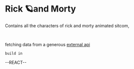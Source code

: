 <h1>Rick 🪐and Morty</h1>

<p>Contains all the characters of rick and morty animated sitcom,</p><br/>
<p>fetching data from a generous <a href="https://rickandmortyapi.com/" target="_blank">external api</a></p>
<code>build in</code>

<p>--REACT--</p>
